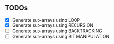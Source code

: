 ## TODOs
- [x] Generate sub-arrays using LOOP
- [x] Generate sub-arrays using RECURSION
- [ ] Generate sub-arrays using BACKTRACKING
- [ ] Generate sub-arrays using BIT MANIPULATION
